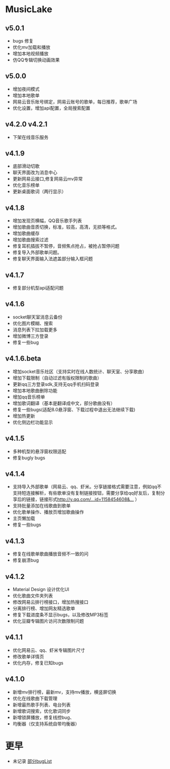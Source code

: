 # MusicLake

## v5.0.1
- bugs 修复
- 优化mv加载和播放
- 增加本地视频播放
- 仿QQ专辑切换动画效果

## v5.0.0
- 增加夜间模式
- 增加本地歌单
- 网易云音乐账号绑定，网易云账号的歌单，每日推荐，歌单广场
- 优化设置，增加api配置，全局搜索配置

## v4.2.0 v4.2.1
- 下架在线音乐服务

## v4.1.9
- 底部滑动切歌
- 聊天界面改为消息中心
- 更新网易云接口,修复网易云mv异常
- 优化音乐榜单
- 更新桌面歌词（两行显示）

## v4.1.8
- 增加发现页横幅，QQ音乐歌手列表
- 增加歌曲音质切换，标准，较高，高清，无损等格式。
- 增加歌曲缓存
- 增加歌曲搜索过滤
- 修复耳机插拔不暂停，音频焦点抢占，被抢占暂停问题
- 修复导入外部歌单问题。
- 修复聊天界面输入法遮盖部分输入框问题

## v4.1.7
- 修复部分机型api适配问题

## v4.1.6
- socket聊天室消息云备份
- 优化图片模糊、搜索
- 消息列表下拉加载更多
- 增加微博三方登录
- 修复一些bug

## v4.1.6.beta
- 增加socket音乐社区（支持实时在线人数统计、聊天室、分享歌曲）
- 增加下载限制（自动过滤有版权限制的歌曲）
- 更新qq三方登录sdk,支持无qq手机扫码登录
- 增加本地歌曲删除功能
- 增加qq音乐榜单
- 增加歌词翻译（基本是翻译成中文，部分歌曲没有）
- 修复一些bugs(适配8.0悬浮窗、下载过程中退出无法继续下载)
- 增加热更新
- 优化侧边栏功能显示

## v4.1.5
- 多种机型的悬浮窗权限适配
- 修复bugly bugs

## v4.1.4
- 支持导入外部歌单（网易云、qq、虾米。分享链接格式需要注意，例如qq不支持短连接解析，有些歌单没有复制链接按钮，需要分享给qq好友后，复制分享后的链接，链接形式<http://y.qq.com/...id=1158454608&...> ）
- 支持批量添加在线歌曲到歌单
- 优化歌单操作、播放页增加歌曲操作
- 主页懒加载
- 修复一些bugs

## v4.1.3
- 修复在线歌单歌曲播放音频不一致的问
- 修复崩溃bug

## v4.1.2
- Material Design 设计优化UI
- 优化歌曲文件夹列表
- 修改网易云排行榜接口，增加热搜接口
- 分离排行榜、增加网友精选歌单
- 修复下载进度条不显示bugs，以及修改MP3标签
- 优化豆瓣专辑图片访问次数限制问题

## v4.1.1
- 优化网易云、qq、虾米专辑图片尺寸
- 修改歌单详情页
- 优化内存，修复已知bugs

## v4.1.0
- 新增mv排行榜，最新mv，支持mv播放，横竖屏切换
- 优化在线歌曲下载管理
- 新增最热歌手列表、电台列表
- 新增歌词搜索，优化歌词同步
- 新增锁屏播放，修复线控bug、
- 均衡器（仅支持系统自带均衡器）
# 更早
- 未记录 [部分bugList](buglist.md)